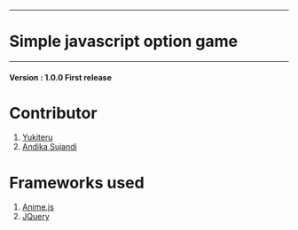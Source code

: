 _____________________________
# Simple javascript option game
_____________________________

<h4>Version : 1.0.0 First release</h4>

# Contributor
<ol>
    <li>
        <a href="https://www.facebook.com/profile.php?id=100004542735583">Yukiteru</a>
    </li>
    <li>
        <a href="https://github.com/andikasujanadi">Andika Sujandi</a>
    </li>
</ol>

# Frameworks used

<ol>
    <li>
        <a href="https://animejs.com/">Anime.js</a><br>
    </li>
    <li>
        <a href="https://jquery.com/">JQuery</a>
    </li>
</ol>